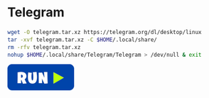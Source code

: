 # Telegram
```bash
wget -O telegram.tar.xz https://telegram.org/dl/desktop/linux
tar -xvf telegram.tar.xz -C $HOME/.local/share/
rm -rfv telegram.tar.xz
nohup $HOME/.local/share/Telegram/Telegram > /dev/null & exit
```
[![bashrun](../images/bashrun.png)](br:telegram)